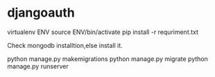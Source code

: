 # djangoauth


virtualenv ENV
source ENV/bin/activate
pip install -r requriment.txt

Check mongodb installtion,else install it.

python manage.py makemigrations
python manage.py migrate
python manage.py runserver

